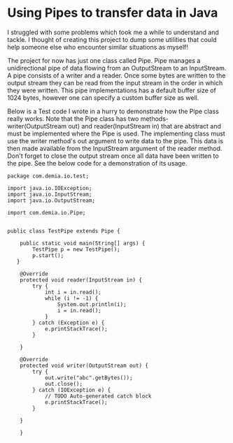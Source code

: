 # Using Pipes to transfer data in Java
I struggled with some problems which took me a while to understand and tackle. I thought of creating this project to dump some utilities that could help someone else who encounter similar situations as myself!

The project for now has just one class called Pipe.
Pipe manages a unidirectional pipe of data flowing from an OutputStream to an InputStream.
A pipe consists of a writer and a reader. Once some bytes are written to the output stream they can be read from the input stream in the order in which they were written.
This pipe implementations has a default buffer size of 1024 bytes, however one can specify a custom buffer size as well.

Below is a Test code I wrote in a hurry to demonstrate how the Pipe class really works. Note that the Pipe class has two methods- writer(OutputStream out) and reader(InputStream in) that are abstract and must be implemented where the Pipe is used. The implementing class must use the writer method's out argument to write data to the pipe. This data is then made available from the InputStream argument of the reader method. Don't forget to close the output stream once all data have been written to the pipe. See the below code for a demonstration of its usage.

    package com.demia.io.test;

    import java.io.IOException;
    import java.io.InputStream;
    import java.io.OutputStream;

    import com.demia.io.Pipe;


    public class TestPipe extends Pipe {

        public static void main(String[] args) {
            TestPipe p = new TestPipe();
            p.start();
       }

        @Override
        protected void reader(InputStream in) {
            try {
                int i = in.read();
                while (i != -1) {
                    System.out.println(i);
                    i = in.read();
                }
            } catch (Exception e) {
                e.printStackTrace();
            }

        }

        @Override
        protected void writer(OutputStream out) {
            try {
                out.write("abc".getBytes());
                out.close();
            } catch (IOException e) {
                // TODO Auto-generated catch block
                e.printStackTrace();
            }

        }

        }

